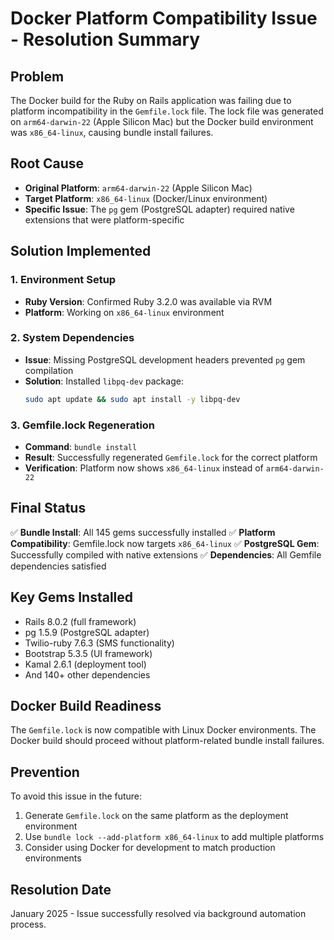 # Docker Platform Compatibility Issue - Resolution Summary

## Problem
The Docker build for the Ruby on Rails application was failing due to platform incompatibility in the `Gemfile.lock` file. The lock file was generated on `arm64-darwin-22` (Apple Silicon Mac) but the Docker build environment was `x86_64-linux`, causing bundle install failures.

## Root Cause
- **Original Platform**: `arm64-darwin-22` (Apple Silicon Mac)
- **Target Platform**: `x86_64-linux` (Docker/Linux environment)
- **Specific Issue**: The `pg` gem (PostgreSQL adapter) required native extensions that were platform-specific

## Solution Implemented

### 1. Environment Setup
- **Ruby Version**: Confirmed Ruby 3.2.0 was available via RVM
- **Platform**: Working on `x86_64-linux` environment

### 2. System Dependencies
- **Issue**: Missing PostgreSQL development headers prevented `pg` gem compilation
- **Solution**: Installed `libpq-dev` package:
  ```bash
  sudo apt update && sudo apt install -y libpq-dev
  ```

### 3. Gemfile.lock Regeneration
- **Command**: `bundle install`
- **Result**: Successfully regenerated `Gemfile.lock` for the correct platform
- **Verification**: Platform now shows `x86_64-linux` instead of `arm64-darwin-22`

## Final Status
✅ **Bundle Install**: All 145 gems successfully installed
✅ **Platform Compatibility**: Gemfile.lock now targets `x86_64-linux`
✅ **PostgreSQL Gem**: Successfully compiled with native extensions
✅ **Dependencies**: All Gemfile dependencies satisfied

## Key Gems Installed
- Rails 8.0.2 (full framework)
- pg 1.5.9 (PostgreSQL adapter)
- Twilio-ruby 7.6.3 (SMS functionality)
- Bootstrap 5.3.5 (UI framework)
- Kamal 2.6.1 (deployment tool)
- And 140+ other dependencies

## Docker Build Readiness
The `Gemfile.lock` is now compatible with Linux Docker environments. The Docker build should proceed without platform-related bundle install failures.

## Prevention
To avoid this issue in the future:
1. Generate `Gemfile.lock` on the same platform as the deployment environment
2. Use `bundle lock --add-platform x86_64-linux` to add multiple platforms
3. Consider using Docker for development to match production environments

## Resolution Date
January 2025 - Issue successfully resolved via background automation process.